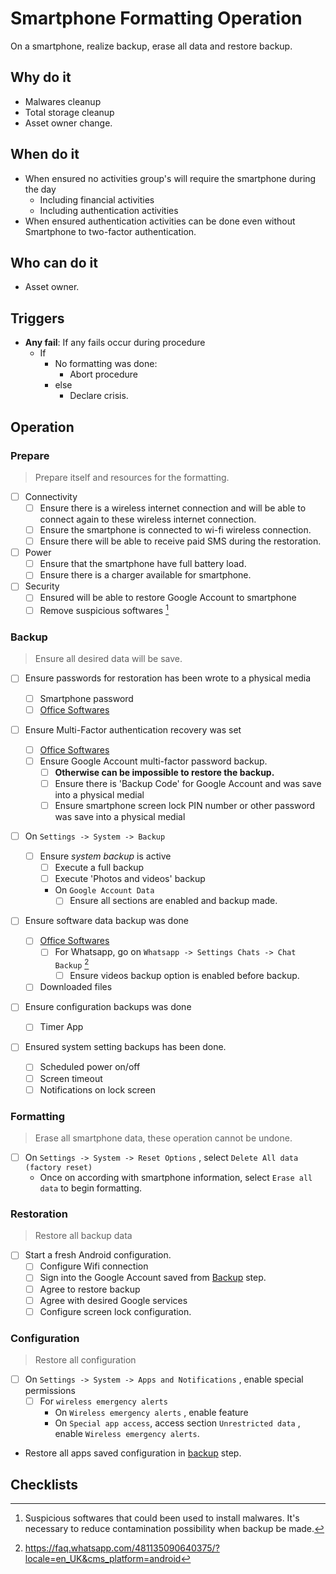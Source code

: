 # Smartphone Formatting Operation

On a smartphone, realize backup, erase all data and restore backup.

## Why do it

- Malwares cleanup
- Total storage cleanup
- Asset owner change.

## When do it

- When ensured no activities group's will require the smartphone during the day
  - Including financial activities
  - Including authentication activities
- When ensured authentication activities can be done even without Smartphone to two-factor authentication.

## Who can do it

- Asset owner.

## Triggers

- **Any fail**: If any fails occur during procedure
  - If
    - No formatting was done:
      - Abort procedure
    - else
      - Declare crisis.

## Operation

### Prepare

> Prepare itself and resources for the formatting.

- [ ] Connectivity
  - [ ] Ensure there is a wireless internet connection and will be able to connect again to these wireless internet connection.
  - [ ] Ensure the smartphone is connected to wi-fi wireless connection.
  - [ ] Ensure there will be able to receive paid SMS during the restoration.
- [ ] Power
  - [ ] Ensure that the smartphone have full battery load.
  - [ ] Ensure there is a charger available for smartphone.
- [ ] Security
  - [ ] Ensured will be able to restore Google Account to smartphone
  - [ ] Remove suspicious softwares [^1]

### Backup

> Ensure all desired data will be save.

- [ ] Ensure passwords for restoration has been wrote to a physical media
  - [ ] Smartphone password
  - [ ] [Office Softwares](../../../../../Checklists/Services/Digital%20Softwares/Office%20Softwares.md)
- [ ] Ensure Multi-Factor authentication recovery was set

  - [ ] [Office Softwares](../../../../../Checklists/Services/Digital%20Softwares/Office%20Softwares.md)
  - [ ] Ensure Google Account multi-factor password backup.
    - [ ] **Otherwise can be impossible to restore the backup.**
    - [ ] Ensure there is 'Backup Code' for Google Account and was save into a physical medial
    - [ ] Ensure smartphone screen lock PIN number or other password was save into a physical medial

- [ ] On `Settings -> System -> Backup`
  - [ ] Ensure _system backup_ is active
    - [ ] Execute a full backup
    - [ ] Execute 'Photos and videos' backup
    - On `Google Account Data`
      - [ ] Ensure all sections are enabled and backup made.
- [ ] Ensure software data backup was done
  - [ ] [Office Softwares](../../../../../Checklists/Services/Digital%20Softwares/Office%20Softwares.md)
    - [ ] For Whatsapp, go on `Whatsapp -> Settings Chats -> Chat Backup` [^2]
      - [ ] Ensure videos backup option is enabled before backup.
  - [ ] Downloaded files
- [ ] Ensure configuration backups was done
  - [ ] Timer App
- [ ] Ensured system setting backups has been done.
  - [ ] Scheduled power on/off
  - [ ] Screen timeout
  - [ ] Notifications on lock screen

### Formatting

> Erase all smartphone data, these operation cannot be undone.

- [ ] On `Settings -> System -> Reset Options` , select `Delete All data (factory reset)`
  - Once on according with smartphone information, select `Erase all data` to begin formatting.

### Restoration

> Restore all backup data

- [ ] Start a fresh Android configuration.
  - [ ] Configure Wifi connection
  - [ ] Sign into the Google Account saved from [Backup](#backup) step.
  - [ ] Agree to restore backup
  - [ ] Agree with desired Google services
  - [ ] Configure screen lock configuration.

### Configuration

> Restore all configuration

- [ ] On `Settings -> System -> Apps and Notifications` , enable special permissions
  - [ ] For `wireless emergency alerts`
    - On `Wireless emergency alerts` , enable feature
    - On `Special app access`, access section `Unrestricted data` , enable `Wireless emergency alerts`.
- Restore all apps saved configuration in [backup](#backup) step.

## Checklists

[^1]: Suspicious softwares that could been used to install malwares. It's necessary to reduce contamination possibility when backup be made.
[^2]: <https://faq.whatsapp.com/481135090640375/?locale=en_UK&cms_platform=android>
